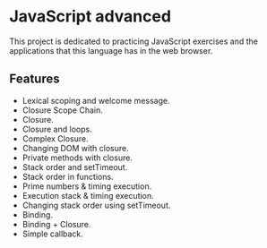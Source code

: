 # JavaScript advanced

This project is dedicated to practicing JavaScript exercises and the applications that this language has in the web browser.

## Features

- Lexical scoping and welcome message.
- Closure Scope Chain.
- Closure.
- Closure and loops.
- Complex Closure.
- Changing DOM with closure.
- Private methods with closure.
- Stack order and setTimeout.
- Stack order in functions.
- Prime numbers & timing execution.
- Execution stack & timing execution.
- Changing stack order using setTimeout.
- Binding.
- Binding + Closure.
- Simple callback.
